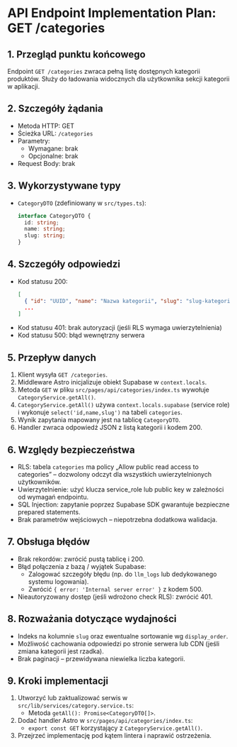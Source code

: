 # API Endpoint Implementation Plan: GET /categories

## 1. Przegląd punktu końcowego
Endpoint `GET /categories` zwraca pełną listę dostępnych kategorii produktów. Służy do ładowania widocznych dla użytkownika sekcji kategorii w aplikacji.

## 2. Szczegóły żądania
- Metoda HTTP: GET
- Ścieżka URL: `/categories`
- Parametry:
  - Wymagane: brak
  - Opcjonalne: brak
- Request Body: brak

## 3. Wykorzystywane typy
- `CategoryDTO` (zdefiniowany w `src/types.ts`):
  ```ts
  interface CategoryDTO {
    id: string;
    name: string;
    slug: string;
  }
  ```

## 4. Szczegóły odpowiedzi
- Kod statusu 200:
  ```json
  [
    { "id": "UUID", "name": "Nazwa kategorii", "slug": "slug-kategorii" },
    ...
  ]
  ```
- Kod statusu 401: brak autoryzacji (jeśli RLS wymaga uwierzytelnienia)
- Kod statusu 500: błąd wewnętrzny serwera

## 5. Przepływ danych
1. Klient wysyła `GET /categories`.
2. Middleware Astro inicjalizuje obiekt Supabase w `context.locals`.
3. Metoda `GET` w pliku `src/pages/api/categories/index.ts` wywołuje `CategoryService.getAll()`.
4. `CategoryService.getAll()` używa `context.locals.supabase` (service role) i wykonuje `select('id,name,slug')` na tabeli `categories`.
5. Wynik zapytania mapowany jest na tablicę `CategoryDTO`.
6. Handler zwraca odpowiedź JSON z listą kategorii i kodem 200.

## 6. Względy bezpieczeństwa
- RLS: tabela `categories` ma policy „Allow public read access to categories” – dozwolony odczyt dla wszystkich uwierzytelnionych użytkowników.
- Uwierzytelnienie: użyć klucza service_role lub public key w zależności od wymagań endpointu.
- SQL Injection: zapytanie poprzez Supabase SDK gwarantuje bezpieczne prepared statements.
- Brak parametrów wejściowych – niepotrzebna dodatkowa walidacja.

## 7. Obsługa błędów
- Brak rekordów: zwrócić pustą tablicę i 200.
- Błąd połączenia z bazą / wyjątek Supabase:
  - Zalogować szczegóły błędu (np. do `llm_logs` lub dedykowanego systemu logowania).
  - Zwrócić `{ error: 'Internal server error' }` z kodem 500.
- Nieautoryzowany dostęp (jeśli wdrożono check RLS): zwrócić 401.

## 8. Rozważania dotyczące wydajności
- Indeks na kolumnie `slug` oraz ewentualne sortowanie wg `display_order`.
- Możliwość cachowania odpowiedzi po stronie serwera lub CDN (jeśli zmiana kategorii jest rzadka).
- Brak paginacji – przewidywana niewielka liczba kategorii.

## 9. Kroki implementacji
1. Utworzyć lub zaktualizować serwis w `src/lib/services/category.service.ts`:
   - Metoda `getAll(): Promise<CategoryDTO[]>`.
2. Dodać handler Astro w `src/pages/api/categories/index.ts`:
   - `export const GET` korzystający z `CategoryService.getAll()`.
3. Przejrzeć implementację pod kątem lintera i naprawić ostrzeżenia.
